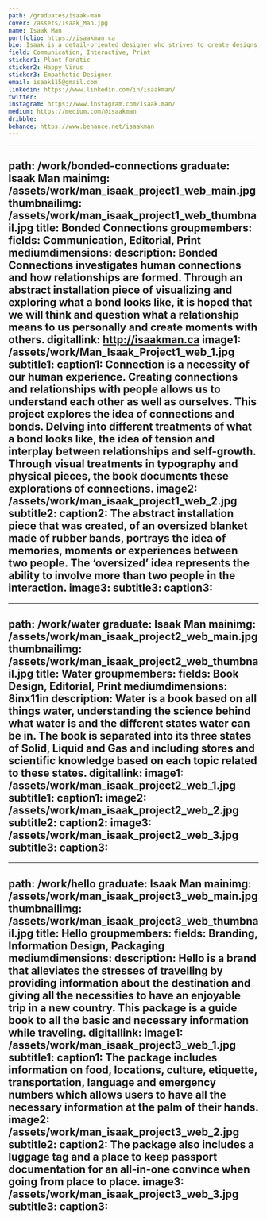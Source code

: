 ```yaml
---
path: /graduates/isaak-man
cover: /assets/Isaak_Man.jpg
name: Isaak Man
portfolio: https://isaakman.ca
bio: Isaak is a detail-oriented designer who strives to create designs that explore new ways of storytelling. His work often stems from his fascination with human connections and learning about others—as it helps him to create meaningful experiences and thus, meaningful content. Through a cyclical process of being inspired by people and then creating works that reflect and give back to them, his work remains grounded in his surroundings and those he loves and observes. Through making, collaboration and constant iteration and reiteration; design allows him to create things that make people happy, and build a better tomorrow.
field: Communication, Interactive, Print
sticker1: Plant Fanatic
sticker2: Happy Virus
sticker3: Empathetic Designer
email: isaak115@gmail.com
linkedin: https://www.linkedin.com/in/isaakman/
twitter: 
instagram: https://www.instagram.com/isaak.man/
medium: https://medium.com/@isaakman
dribble:
behance: https://www.behance.net/isaakman
---
```


---
path: /work/bonded-connections
graduate: Isaak Man
mainimg: /assets/work/man_isaak_project1_web_main.jpg
thumbnailimg: /assets/work/man_isaak_project1_web_thumbnail.jpg
title: Bonded Connections
groupmembers:
fields: Communication, Editorial, Print
mediumdimensions:
description: Bonded Connections investigates human connections and how relationships are formed. Through an abstract installation piece of visualizing and exploring what a bond looks like, it is hoped that we will think and question what a relationship means to us personally and create moments with others.
digitallink: http://isaakman.ca
image1: /assets/work/Man_Isaak_Project1_web_1.jpg
subtitle1:
caption1: Connection is a necessity of our human experience. Creating connections and relationships with people allows us to understand each other as well as ourselves. This project explores the idea of connections and bonds. Delving into different treatments of what a bond looks like, the idea of tension and interplay between relationships and self-growth. Through visual treatments in typography and physical pieces, the book documents these explorations of connections.
image2: /assets/work/man_isaak_project1_web_2.jpg
subtitle2:
caption2: The abstract installation piece that was created, of an oversized blanket made of rubber bands, portrays the idea of memories, moments or experiences between two people. The ‘oversized’ idea represents the ability to involve more than two people in the interaction. 
image3:
subtitle3:
caption3:
---

---
path: /work/water
graduate: Isaak Man
mainimg: /assets/work/man_isaak_project2_web_main.jpg
thumbnailimg: /assets/work/man_isaak_project2_web_thumbnail.jpg
title: Water
groupmembers:
fields: Book Design, Editorial, Print
mediumdimensions: 8inx11in
description: Water is a book based on all things water, understanding the science behind what water is and the different states water can be in. The book is separated into its three states of Solid, Liquid and Gas and including stores and scientific knowledge based on each topic related to these states.
digitallink:
image1: /assets/work/man_isaak_project2_web_1.jpg
subtitle1:
caption1:
image2: /assets/work/man_isaak_project2_web_2.jpg
subtitle2:
caption2:
image3: /assets/work/man_isaak_project2_web_3.jpg
subtitle3:
caption3:
---

---
path: /work/hello
graduate: Isaak Man
mainimg: /assets/work/man_isaak_project3_web_main.jpg
thumbnailimg: /assets/work/man_isaak_project3_web_thumbnail.jpg
title: Hello
groupmembers:
fields: Branding, Information Design, Packaging
mediumdimensions:
description: Hello is a brand that alleviates the stresses of travelling by providing information about the destination and giving all the necessities to have an enjoyable trip in a new country. This package is a guide book to all the basic and necessary information while traveling.
digitallink:
image1: /assets/work/man_isaak_project3_web_1.jpg
subtitle1:
caption1: The package includes information on food, locations, culture, etiquette, transportation, language and emergency numbers which allows users to have all the necessary information at the palm of their hands. 
image2: /assets/work/man_isaak_project3_web_2.jpg
subtitle2:
caption2: The package also includes a luggage tag and a place to keep passport documentation for an all-in-one convince when going from place to place. 
image3: /assets/work/man_isaak_project3_web_3.jpg
subtitle3:
caption3:
---
